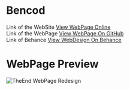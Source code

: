 # Bencod
Link of the WebSite [View WebPage Online](http://www.bencod.pe.hu/bencod/bencod)<br>
Link of the WebPage [View WebPage On GitHub](https://becod.github.io/Bencod-1st)<br>
Link of Behance [View WebDesign On Behance](https://www.behance.net/gallery/49342251/BENCOD-Website)
<br>
# WebPage Preview
![TheEnd WebPage Redesign](https://becod.github.io/Bencod-1st/img/bencod-website.png)
